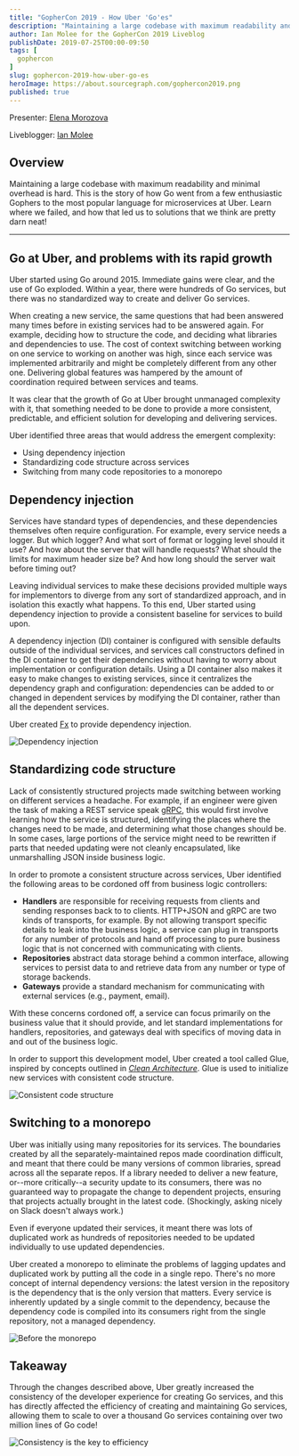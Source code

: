 ```yaml
---
title: "GopherCon 2019 - How Uber 'Go'es"
description: "Maintaining a large codebase with maximum readability and minimal overhead is hard. This is the story of how Go went from a few enthusiastic Gophers to the most popular language for microservices at Uber. Learn where we failed, and how that led us to solutions that we think are pretty darn neat!"
author: Ian Molee for the GopherCon 2019 Liveblog
publishDate: 2019-07-25T00:00-09:50
tags: [
  gophercon
]
slug: gophercon-2019-how-uber-go-es
heroImage: https://about.sourcegraph.com/gophercon2019.png
published: true
---
```


Presenter: [Elena Morozova](https://twitter.com/lelenanam)

Liveblogger: [Ian Molee](https://twitter.com/ianfoo)

## Overview

Maintaining a large codebase with maximum readability and minimal
overhead is hard. This is the story of how Go went from a few
enthusiastic Gophers to the most popular language for microservices at
Uber. Learn where we failed, and how that led us to solutions that we
think are pretty darn neat!

---

## Go at Uber, and problems with its rapid growth

Uber started using Go around 2015. Immediate gains were clear, and the
use of Go exploded. Within a year, there were hundreds of Go services,
but there was no standardized way to create and deliver Go services.

When creating a new service, the same questions that had been answered many
times before in existing services had to be answered again. For example,
deciding how to structure the code, and deciding what libraries and
dependencies to use. The cost of context switching between working on one
service to working on another was high, since each service was implemented
arbitrarily and might be completely different from any other one. Delivering
global features was hampered by the amount of coordination required between
services and teams.

It was clear that the growth of Go at Uber brought unmanaged complexity with
it, that something needed to be done to provide a more consistent,
predictable, and efficient solution for developing and delivering services.

Uber identified three areas that would address the emergent complexity:

- Using dependency injection
- Standardizing code structure across services
- Switching from many code repositories to a monorepo

## Dependency injection

Services have standard types of dependencies, and these dependencies
themselves often require configuration. For example, every service needs
a logger. But which logger? And what sort of format or logging level
should it use? And how about the server that will handle requests? What
should the limits for maximum header size be? And how long should the
server wait before timing out?

Leaving individual services to make these decisions provided multiple ways
for implementors to diverge from any sort of standardized approach, and in
isolation this exactly what happens. To this end, Uber started using
dependency injection to provide a consistent baseline for services to build
upon.

A dependency injection (DI) container is configured with sensible defaults
outside of the individual services, and services call constructors defined in
the DI container to get their dependencies without having to worry about
implementation or configuration details. Using a DI container also makes it
easy to make changes to existing services, since it centralizes the
dependency graph and configuration: dependencies can be added to or changed
in dependent services by modifying the DI container, rather than all the
dependent services.

Uber created [Fx](https://github.com/uber-go/fx) to provide dependency
injection.

![Dependency
injection](/gophercon-2019/gophercon-2019-uber-dependency-injection.jpg "Uber
dependency injection")

## Standardizing code structure

Lack of consistently structured projects made switching between working on
different services a headache. For example, if an engineer were given the
task of making a REST service speak [gRPC](https://grpc.io), this would first
involve learning how the service is structured, identifying the places where
the changes need to be made, and determining what those changes should be. In
some cases, large portions of the service might need to be rewritten if parts
that needed updating were not cleanly encapsulated, like unmarshalling JSON
inside business logic.

In order to promote a consistent structure across services, Uber identified
the following areas to be cordoned off from business logic controllers:

- **Handlers** are responsible for receiving requests from clients and
  sending responses back to to clients. HTTP+JSON and gRPC are two kinds of
  transports, for example. By not allowing transport specific details to leak
  into the business logic, a service can plug in transports for any number of
  protocols and hand off processing to pure business logic that is not
  concerned with communicating with clients.
- **Repositories** abstract data storage behind a common interface,
  allowing services to persist data to and retrieve data from any number or
  type of storage backends.
- **Gateways** provide a standard mechanism for communicating with external
  services (e.g., payment, email).

With these concerns cordoned off, a service can focus primarily on the
business value that it should provide, and let standard implementations for
handlers, repositories, and gateways deal with specifics of moving data in
and out of the business logic.

In order to support this development model, Uber created a tool called Glue,
inspired by concepts outlined in _[Clean
Architecture](https://www.oreilly.com/library/view/clean-architecture-a/9780134494272/)_.
Glue is used to initialize new services with consistent code structure.

![Consistent code
structure](/gophercon-2019/gophercon-2019-uber-code-structure.jpg "Uber's
divisions of services into transports, controllers, repositories, and
gateways")

## Switching to a monorepo

Uber was initially using many repositories for its services. The boundaries
created by all the separately-maintained repos made coordination difficult,
and meant that there could be many versions of common libraries, spread
across all the separate repos. If a library needed to deliver a new feature,
or--more critically--a security update to its consumers, there was no
guaranteed way to propagate the change to dependent projects, ensuring that
projects actually brought in the latest code. (Shockingly, asking nicely on
Slack doesn't always work.)

Even if everyone updated their services, it meant there was lots of
duplicated work as hundreds of repositories needed to be updated individually
to use updated dependencies.

Uber created a monorepo to eliminate the problems of lagging updates and
duplicated work by putting all the code in a single repo. There's no
more concept of internal dependency versions: the latest version in the
repository is the dependency that is the only version that matters.
Every service is inherently updated by a single commit to the
dependency, because the dependency code is compiled into its consumers
right from the single repository, not a managed dependency.

![Before the monorepo](/gophercon-2019/gophercon-2019-uber-monorepo.jpg "Gopher
surrounded by fire saying 'this is fine' about deploying global features
before the monorepo")

## Takeaway

Through the changes described above, Uber greatly increased the consistency
of the developer experience for creating Go services, and this has directly
affected the efficiency of creating and maintaining Go services, allowing
them to scale to over a thousand Go services containing over two million
lines of Go code!

![Consistency is the key to
efficiency](/gophercon-2019/gophercon-2019-uber-consistency.jpg "Consistency is
the key to efficiency")
